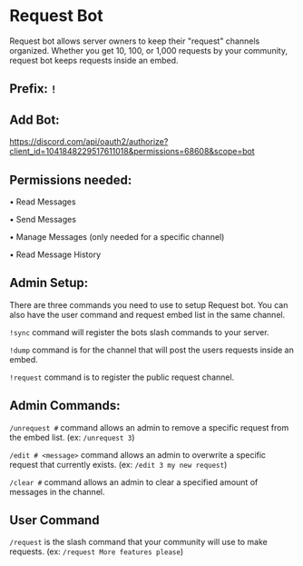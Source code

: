# Request Bot
Request bot allows server owners to keep their "request" channels organized. Whether you get 10, 100, or 1,000 requests by your community, request bot keeps requests inside an embed.  

## Prefix: `!`

## Add Bot: 

https://discord.com/api/oauth2/authorize?client_id=1041848229517611018&permissions=68608&scope=bot

## Permissions needed: 

• Read Messages

• Send Messages

• Manage Messages (only needed for a specific channel)

• Read Message History

## Admin Setup:
There are three commands you need to use to setup Request bot. You can also have the user command and request embed list in the same channel.

`!sync` command will register the bots slash commands to your server.

`!dump` command is for the channel that will post the users requests inside an embed.

`!request` command is to register the public request channel. 

## Admin Commands:
`/unrequest #` command allows an admin to remove a specific request from the embed list. (ex: `/unrequest 3`)

`/edit # <message>` command allows an admin to overwrite a specific request that currently exists. (ex: `/edit 3 my new request`)

`/clear #` command allows an admin to clear a specified amount of messages in the channel.

## User Command
`/request` is the slash command that your community will use to make requests. (ex: `/request More features please`)

